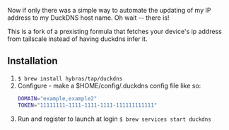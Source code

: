 Now if only there was a simple way to automate the updating of my IP address to my DuckDNS host name. Oh wait -- there is!

This is a fork of a prexisting formula that fetches your device's ip address from tailscale instead of having duckdns infer it.

## Installation

1. `$ brew install hybras/tap/duckdns`
1. Configure - make a $HOME/config/.duckdns config file like so:
    ```zsh
    DOMAIN="example,example2"
    TOKEN="11111111-1111-1111-1111-111111111111"
    ```
1. Run and register to launch at login
`$ brew services start duckdns`
